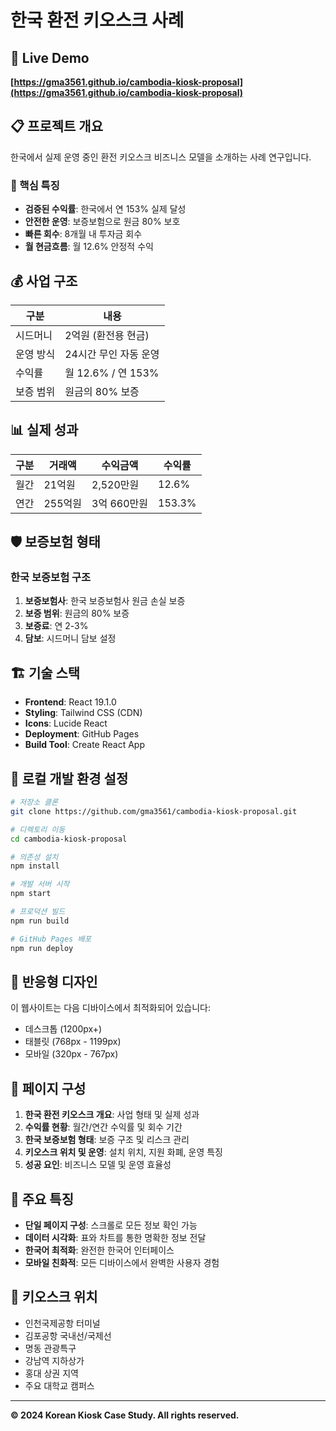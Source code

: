 # 한국 환전 키오스크 사례

## 🚀 Live Demo
**[https://gma3561.github.io/cambodia-kiosk-proposal](https://gma3561.github.io/cambodia-kiosk-proposal)**

## 📋 프로젝트 개요

한국에서 실제 운영 중인 환전 키오스크 비즈니스 모델을 소개하는 사례 연구입니다.

### 🎯 핵심 특징
- **검증된 수익률**: 한국에서 연 153% 실제 달성
- **안전한 운영**: 보증보험으로 원금 80% 보호
- **빠른 회수**: 8개월 내 투자금 회수
- **월 현금흐름**: 월 12.6% 안정적 수익

## 💰 사업 구조

| 구분 | 내용 |
|------|------|
| 시드머니 | 2억원 (환전용 현금) |
| 운영 방식 | 24시간 무인 자동 운영 |
| 수익률 | 월 12.6% / 연 153% |
| 보증 범위 | 원금의 80% 보증 |

## 📊 실제 성과

| 구분 | 거래액 | 수익금액 | 수익률 |
|------|--------|----------|--------|
| 월간 | 21억원 | 2,520만원 | 12.6% |
| 연간 | 255억원 | 3억 660만원 | 153.3% |

## 🛡️ 보증보험 형태

### 한국 보증보험 구조
1. **보증보험사**: 한국 보증보험사 원금 손실 보증
2. **보증 범위**: 원금의 80% 보증
3. **보증료**: 연 2-3%
4. **담보**: 시드머니 담보 설정

## 🏗️ 기술 스택

- **Frontend**: React 19.1.0
- **Styling**: Tailwind CSS (CDN)
- **Icons**: Lucide React
- **Deployment**: GitHub Pages
- **Build Tool**: Create React App

## 🚀 로컬 개발 환경 설정

```bash
# 저장소 클론
git clone https://github.com/gma3561/cambodia-kiosk-proposal.git

# 디렉토리 이동
cd cambodia-kiosk-proposal

# 의존성 설치
npm install

# 개발 서버 시작
npm start

# 프로덕션 빌드
npm run build

# GitHub Pages 배포
npm run deploy
```

## 📱 반응형 디자인

이 웹사이트는 다음 디바이스에서 최적화되어 있습니다:
- 데스크톱 (1200px+)
- 태블릿 (768px - 1199px)
- 모바일 (320px - 767px)

## 📄 페이지 구성

1. **한국 환전 키오스크 개요**: 사업 형태 및 실제 성과
2. **수익률 현황**: 월간/연간 수익률 및 회수 기간
3. **한국 보증보험 형태**: 보증 구조 및 리스크 관리
4. **키오스크 위치 및 운영**: 설치 위치, 지원 화폐, 운영 특징
5. **성공 요인**: 비즈니스 모델 및 운영 효율성

## 🌟 주요 특징

- **단일 페이지 구성**: 스크롤로 모든 정보 확인 가능
- **데이터 시각화**: 표와 차트를 통한 명확한 정보 전달
- **한국어 최적화**: 완전한 한국어 인터페이스
- **모바일 친화적**: 모든 디바이스에서 완벽한 사용자 경험

## 📍 키오스크 위치

- 인천국제공항 터미널
- 김포공항 국내선/국제선
- 명동 관광특구
- 강남역 지하상가
- 홍대 상권 지역
- 주요 대학교 캠퍼스

---

**© 2024 Korean Kiosk Case Study. All rights reserved.**
